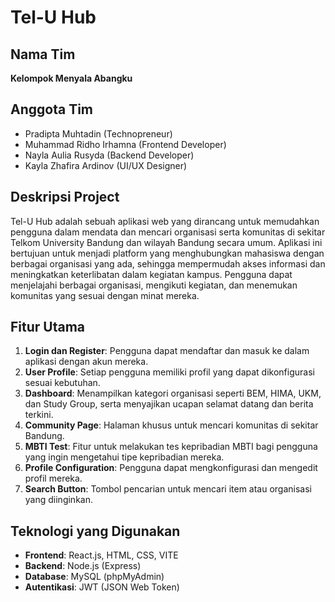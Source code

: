 # Tel-U Hub

## Nama Tim
**Kelompok Menyala Abangku**

## Anggota Tim
- Pradipta Muhtadin (Technopreneur)
- Muhammad Ridho Irhamna (Frontend Developer)
- Nayla Aulia Rusyda (Backend Developer)
- Kayla Zhafira Ardinov (UI/UX Designer)

## Deskripsi Project
Tel-U Hub adalah sebuah aplikasi web yang dirancang untuk memudahkan pengguna dalam mendata dan mencari organisasi serta komunitas di sekitar Telkom University Bandung dan wilayah Bandung secara umum. Aplikasi ini bertujuan untuk menjadi platform yang menghubungkan mahasiswa dengan berbagai organisasi yang ada, sehingga mempermudah akses informasi dan meningkatkan keterlibatan dalam kegiatan kampus. Pengguna dapat menjelajahi berbagai organisasi, mengikuti kegiatan, dan menemukan komunitas yang sesuai dengan minat mereka.

## Fitur Utama
1. **Login dan Register**: Pengguna dapat mendaftar dan masuk ke dalam aplikasi dengan akun mereka.
2. **User Profile**: Setiap pengguna memiliki profil yang dapat dikonfigurasi sesuai kebutuhan.
3. **Dashboard**: Menampilkan kategori organisasi seperti BEM, HIMA, UKM, dan Study Group, serta menyajikan ucapan selamat datang dan berita terkini.
4. **Community Page**: Halaman khusus untuk mencari komunitas di sekitar Bandung.
5. **MBTI Test**: Fitur untuk melakukan tes kepribadian MBTI bagi pengguna yang ingin mengetahui tipe kepribadian mereka.
6. **Profile Configuration**: Pengguna dapat mengkonfigurasi dan mengedit profil mereka.
7. **Search Button**: Tombol pencarian untuk mencari item atau organisasi yang diinginkan.

## Teknologi yang Digunakan
- **Frontend**: React.js, HTML, CSS, VITE
- **Backend**: Node.js (Express)
- **Database**: MySQL (phpMyAdmin)
- **Autentikasi**: JWT (JSON Web Token)

